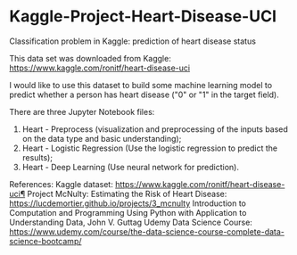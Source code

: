 # Kaggle-Project-Heart-Disease-UCI
Classification problem in Kaggle: prediction of heart disease status

This data set was downloaded from Kaggle:
https://www.kaggle.com/ronitf/heart-disease-uci

I would like to use this dataset to build some machine learning model to predict whether a person has heart disease ("0" or "1" in the target field).

There are three Jupyter Notebook files:
1. Heart - Preprocess (visualization and preprocessing of the inputs based on the data type and basic understanding);
2. Heart - Logistic Regression (Use the logistic regression to predict the results);
3. Heart - Deep Learning (Use neural network for prediction).

References:
Kaggle dataset: https://www.kaggle.com/ronitf/heart-disease-uci¶
Project McNulty: Estimating the Risk of Heart Disease: https://lucdemortier.github.io/projects/3_mcnulty
Introduction to Computation and Programming Using Python with Application to Understanding Data, John V. Guttag
Udemy Data Science Course: https://www.udemy.com/course/the-data-science-course-complete-data-science-bootcamp/
